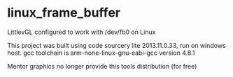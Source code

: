 # linux_frame_buffer
LittlevGL configured to work with /dev/fb0 on Linux

This project was built using code sourcery lite 2013.11.0.33, run on windows host.
gcc toolchain is arm-none-linux-gnu-eabi-gcc version 4.8.1

Mentor graphics no longer provide this tools distribution (for free)

